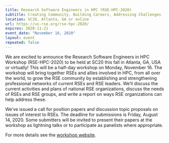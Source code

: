 ```yaml
---
title: Research Software Engineers in HPC (RSE-HPC-2020)
subtitle: Creating Community, Building Careers, Addressing Challenges
location: SC20, Atlanta, GA or online
url: https://us-rse.org/rse-hpc-2020/
expires: 2020-11-21
event_date: "November 16, 2020"
layout: event
repeated: false
---
```


We are excited to announce the Research Software Engineers in HPC Workshop (RSE-HPC-2020) to be held at SC20 this fall in Atlanta, GA, USA or virtually! This will be a half-day workshop on Monday, November 16. The workshop will bring together RSEs and allies involved in HPC, from all over the world, to grow the RSE community by establishing and strengthening professional networks of current RSEs and RSE leaders. We’ll discuss the current activities and plans of national RSE organizations, discuss the needs of RSEs and RSE groups, and write a report on ways RSE organizations can help address these.

We’ve issued a call for position papers and discussion topic proposals on issues of interest to RSEs. The deadline for submissions is Friday, August 14, 2020. Some submitters will be invited to present their papers at the workshop as lightning talks or to participate as panelists where appropriate.

For more details see the [workshop website](https://us-rse.org/rse-hpc-2020/).

